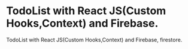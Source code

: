 # TodoList with React JS(Custom Hooks,Context) and Firebase.
 
 TodoList with React JS(Custom Hooks,Context) and Firebase, firestore.
 
 
  
 
 
 
 
 
 
